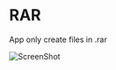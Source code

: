# RAR

App only create files in .rar

![ScreenShot](https://lh5.ggpht.com/Uib-PNmpmILzJp57Lz0J1kvta3HGHePcNobC2OHu8j0T-iYQDtq98OMgOSaDZLCHH0QF=w300)
